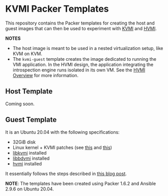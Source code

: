 # KVMI Packer Templates

This repository contains the Packer templates for creating the host and guest images that can then be used to experiment with [KVMI](https://github.com/KVM-VMI/kvm) and [HVMI](https://github.com/hvmi/hvmi).

**NOTES**

 * The host image is meant to be used in a nested virtualization setup, like KVM on KVM.
 * The `kvmi-guest` template creates the image dedicated to running the VMI application. In the HVMI design, the application integrating the introspection engine runs isolated in its own VM. See the [HVMI Overview](https://hvmi.readthedocs.io/en/latest/chapters/1-overview.html) for more information.

## Host Template

Coming soon.

## Guest Template

It is an Ubuntu 20.04 with the following specifications:

 * 32GiB disk
 * Linux kernel + KVMI patches (see [this](https://github.com/KVM-VMI/kvm/) and [this](https://lore.kernel.org/kvm/20200721210922.7646-1-alazar@bitdefender.com/))
 * [libkvmi](https://github.com/bitdefender/libkvmi) installed
 * [libbdvmi](https://github.com/bitdefender/libbdvmi) installed
 * [hvmi](https://github.com/hvmi/hvmi) installed

It essentially follows the steps described in [this blog post](https://hvmi.github.io/blog/2020/08/10/getting-started-on-kvm.html).

**NOTE**: The templates have been created using Packer 1.6.2 and Ansible 2.9.6 on Ubuntu 20.04.
